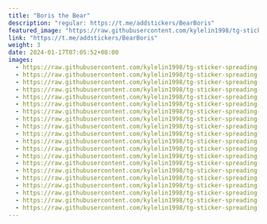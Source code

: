 ```yaml
---
title: "Boris the Bear"
description: "regular: https://t.me/addstickers/BearBoris"
featured_image: "https://raw.githubusercontent.com/kylelin1998/tg-sticker-spreading-worldwide-images/main/img/10bb0ad1-e560-4f09-a870-b1b90ee2e9e5.jpg"
link: "https://t.me/addstickers/BearBoris"
weight: 3
date: 2024-01-17T07:05:52+08:00
images:
  - https://raw.githubusercontent.com/kylelin1998/tg-sticker-spreading-worldwide-images/main/img/10bb0ad1-e560-4f09-a870-b1b90ee2e9e5.jpg
  - https://raw.githubusercontent.com/kylelin1998/tg-sticker-spreading-worldwide-images/main/img/f048366c-0e78-45b5-9b24-ea9cedfe3988.jpg
  - https://raw.githubusercontent.com/kylelin1998/tg-sticker-spreading-worldwide-images/main/img/e7df96d4-0efe-4104-87db-f5aad5d8b4be.jpg
  - https://raw.githubusercontent.com/kylelin1998/tg-sticker-spreading-worldwide-images/main/img/82835f44-6528-4d9c-b819-5a47eeac6450.jpg
  - https://raw.githubusercontent.com/kylelin1998/tg-sticker-spreading-worldwide-images/main/img/489d30e2-13c9-4f7b-a8b4-e731c5787e84.jpg
  - https://raw.githubusercontent.com/kylelin1998/tg-sticker-spreading-worldwide-images/main/img/3f0f0b3a-07f9-46ef-a8f5-8f17f7eddb85.jpg
  - https://raw.githubusercontent.com/kylelin1998/tg-sticker-spreading-worldwide-images/main/img/9d1daf74-e0c9-4c85-8bf4-85a071b61435.jpg
  - https://raw.githubusercontent.com/kylelin1998/tg-sticker-spreading-worldwide-images/main/img/ad74b8a9-1695-4d88-bb9e-5cc622207833.jpg
  - https://raw.githubusercontent.com/kylelin1998/tg-sticker-spreading-worldwide-images/main/img/3ce5ddd3-1e80-4503-a4b2-e1cf01428ba5.jpg
  - https://raw.githubusercontent.com/kylelin1998/tg-sticker-spreading-worldwide-images/main/img/22294fe7-2f91-4d69-b70f-4c963e863e0d.jpg
  - https://raw.githubusercontent.com/kylelin1998/tg-sticker-spreading-worldwide-images/main/img/0a3488ef-fe26-4d3c-ba34-59fee3ffc3e0.jpg
  - https://raw.githubusercontent.com/kylelin1998/tg-sticker-spreading-worldwide-images/main/img/d34e6c3e-c3a6-4d81-a33e-5c8406f4904e.jpg
  - https://raw.githubusercontent.com/kylelin1998/tg-sticker-spreading-worldwide-images/main/img/29d579cb-b643-4846-a7d4-9abcd2cd6c9f.jpg
  - https://raw.githubusercontent.com/kylelin1998/tg-sticker-spreading-worldwide-images/main/img/734bd287-9bb6-48a6-b8f1-61e6c1c199c9.jpg
  - https://raw.githubusercontent.com/kylelin1998/tg-sticker-spreading-worldwide-images/main/img/176ae387-c302-4a54-96ef-a00ce2df95ef.jpg
  - https://raw.githubusercontent.com/kylelin1998/tg-sticker-spreading-worldwide-images/main/img/3fd11430-b03d-43b4-be16-4b550133d4b3.jpg
  - https://raw.githubusercontent.com/kylelin1998/tg-sticker-spreading-worldwide-images/main/img/adfc68b6-b192-4ad0-881e-94688aa95221.jpg
  - https://raw.githubusercontent.com/kylelin1998/tg-sticker-spreading-worldwide-images/main/img/2ffa5836-fbaf-439a-b2e8-c60f9676434a.jpg
  - https://raw.githubusercontent.com/kylelin1998/tg-sticker-spreading-worldwide-images/main/img/5ff66f43-6fac-4a0a-a0fc-77a271660834.jpg
  - https://raw.githubusercontent.com/kylelin1998/tg-sticker-spreading-worldwide-images/main/img/fde13aae-d1c4-45cc-8e07-62a61980d992.jpg
---
```

